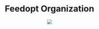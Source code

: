 <h1 align="center">Feedopt Organization</h1>

<p align="center">
<img src="https://user-images.githubusercontent.com/77804034/171381317-9cac447a-6e2a-466f-bc70-0df0e35d0460.jpg"/>
</p>
